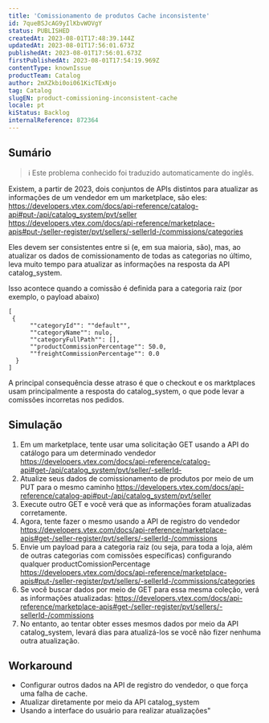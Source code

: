 ```yaml
---
title: 'Comissionamento de produtos Cache inconsistente'
id: 7queBSJcAG9yIlKbvWOVgY
status: PUBLISHED
createdAt: 2023-08-01T17:48:39.144Z
updatedAt: 2023-08-01T17:56:01.673Z
publishedAt: 2023-08-01T17:56:01.673Z
firstPublishedAt: 2023-08-01T17:54:19.969Z
contentType: knownIssue
productTeam: Catalog
author: 2mXZkbi0oi061KicTExNjo
tag: Catalog
slugEN: product-comissioning-inconsistent-cache
locale: pt
kiStatus: Backlog
internalReference: 872364
---
```


## Sumário

>ℹ️ Este problema conhecido foi traduzido automaticamente do inglês.

Existem, a partir de 2023, dois conjuntos de APIs distintos para atualizar as informações de um vendedor em um marketplace, são eles:
https://developers.vtex.com/docs/api-reference/catalog-api#put-/api/catalog_system/pvt/seller
https://developers.vtex.com/docs/api-reference/marketplace-apis#put-/seller-register/pvt/sellers/-sellerId-/commissions/categories

Eles devem ser consistentes entre si (e, em sua maioria, são), mas, ao atualizar os dados de comissionamento de todas as categorias no último, leva muito tempo para atualizar as informações na resposta da API catalog_system.

Isso acontece quando a comissão é definida para a categoria raiz (por exemplo, o payload abaixo)

```
[
 {
      ""categoryId"": ""default"",
      ""categoryName"": nulo,
      ""categoryFullPath"": [],
      ""productCommissionPercentage"": 50.0,
      ""freightCommissionPercentage"": 0.0
  }
]
```

A principal consequência desse atraso é que o checkout e os marktplaces usam principalmente a resposta do catalog_system, o que pode levar a comissões incorretas nos pedidos.


## Simulação


1. Em um marketplace, tente usar uma solicitação GET usando a API do catálogo para um determinado vendedor https://developers.vtex.com/docs/api-reference/catalog-api#get-/api/catalog_system/pvt/seller/-sellerId-
2. Atualize seus dados de comissionamento de produtos por meio de um PUT para o mesmo caminho https://developers.vtex.com/docs/api-reference/catalog-api#put-/api/catalog_system/pvt/seller
3. Execute outro GET e você verá que as informações foram atualizadas corretamente.
4. Agora, tente fazer o mesmo usando a API de registro do vendedor https://developers.vtex.com/docs/api-reference/marketplace-apis#get-/seller-register/pvt/sellers/-sellerId-/commissions
5. Envie um payload para a categoria raiz (ou seja, para toda a loja, além de outras categorias com comissões específicas) configurando qualquer productComissionPercentage https://developers.vtex.com/docs/api-reference/marketplace-apis#put-/seller-register/pvt/sellers/-sellerId-/commissions/categories
6. Se você buscar dados por meio de GET para essa mesma coleção, verá as informações atualizadas: https://developers.vtex.com/docs/api-reference/marketplace-apis#get-/seller-register/pvt/sellers/-sellerId-/commissions
7. No entanto, ao tentar obter esses mesmos dados por meio da API catalog_system, levará dias para atualizá-los se você não fizer nenhuma outra atualização.


## Workaround

- Configurar outros dados na API de registro do vendedor, o que força uma falha de cache.
- Atualizar diretamente por meio da API catalog_system
- Usando a interface do usuário para realizar atualizações"

